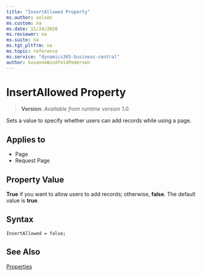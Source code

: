```yaml
---
title: "InsertAllowed Property"
ms.author: solsen
ms.custom: na
ms.date: 11/24/2020
ms.reviewer: na
ms.suite: na
ms.tgt_pltfrm: na
ms.topic: reference
ms.service: "dynamics365-business-central"
author: SusanneWindfeldPedersen
---
```

[//]: # (START>DO_NOT_EDIT)
[//]: # (IMPORTANT:Do not edit any of the content between here and the END>DO_NOT_EDIT.)
[//]: # (Any modifications should be made in the .xml files in the ModernDev repo.)
# InsertAllowed Property
> **Version**: _Available from runtime version 1.0._

Sets a value to specify whether users can add records while using a page.

## Applies to
-   Page
-   Request Page


[//]: # (IMPORTANT: END>DO_NOT_EDIT)

## Property Value  

**True** if you want to allow users to add records; otherwise, **false**. The default value is **true**.  

## Syntax

```AL
InsertAllowed = false;
```
 
## See Also

[Properties](devenv-properties.md)